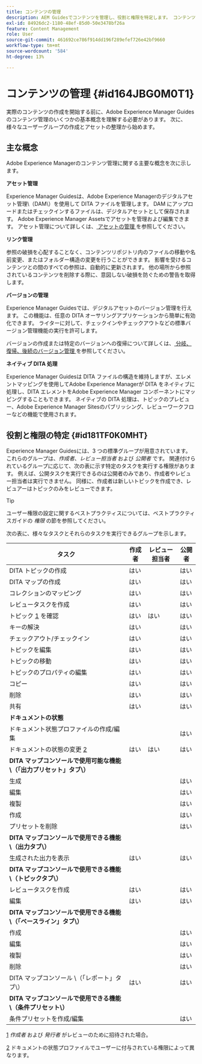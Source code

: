 ```yaml
---
title: コンテンツの管理
description: AEM Guidesでコンテンツを管理し、役割と権限を特定します。 コンテンツ管理の主要概念と、グローバルプロファイルまたはフォルダーレベルのプロファイルの操作について説明します。
exl-id: 84926dc2-1180-48ef-85d0-50e3478bf26a
feature: Content Management
role: User
source-git-commit: 461692ce786f914dd196f289efef726e42bf9660
workflow-type: tm+mt
source-wordcount: '584'
ht-degree: 13%

---
```


# コンテンツの管理 {#id164JBG0M0T1}

実際のコンテンツの作成を開始する前に、Adobe Experience Manager Guidesのコンテンツ管理のいくつかの基本概念を理解する必要があります。 次に、様々なユーザーグループの作成とアセットの整理から始めます。

## 主な概念

Adobe Experience Managerのコンテンツ管理に関する主要な概念を次に示します。

**アセット管理**

Experience Manager Guidesは、Adobe Experience Managerのデジタルアセット管理\（DAM\）を使用して DITA ファイルを管理します。 DAM にアップロードまたはチェックインするファイルは、デジタルアセットとして保存されます。 Adobe Experience Manager Assetsでアセットを管理および編集できます。 アセット管理について詳しくは、[ アセットの管理 ](https://experienceleague.adobe.com/docs/experience-manager-cloud-service/content/assets/manage/manage-digital-assets.html?lang=ja) を参照してください。

**リンク管理**

参照の破損を心配することなく、コンテンツリポジトリ内のファイルの移動や名前変更、またはフォルダー構造の変更を行うことができます。 影響を受けるコンテンツとの間のすべての参照は、自動的に更新されます。 他の場所から参照されているコンテンツを削除する際に、意図しない破損を防ぐための警告を取得します。

**バージョンの管理**

Experience Manager Guidesでは、デジタルアセットのバージョン管理を行えます。 この機能は、任意の DITA オーサリングアプリケーションから簡単に有効化できます。 ライターに対して、チェックインやチェックアウトなどの標準バージョン管理機能の実行を許可します。

バージョンの作成または特定のバージョンへの復帰について詳しくは、[ 分岐、復帰、後続のバージョン管理 ](web-editor-preview-topics.md#branch-revert-and-subsequent-versioning) を参照してください。

**ネイティブ DITA 処理**

Experience Manager Guidesは DITA ファイルの構造を維持しますが、エレメントマッピングを使用してAdobe Experience Managerが DITA をネイティブに処理し、DITA エレメントをAdobe Experience Manager コンポーネントにマッピングすることもできます。 ネイティブの DITA 処理は、トピックのプレビュー、Adobe Experience Manager Sitesのパブリッシング、レビューワークフローなどの機能で使用されます。

## 役割と権限の特定 {#id181TF0K0MHT}

Experience Manager Guidesには、3 つの標準グループが用意されています。 これらのグループは、*作成者*、*レビュー担当者* および *公開者* です。 関連付けられているグループに応じて、次の表に示す特定のタスクを実行する権限があります。 例えば、公開タスクを実行できるのは公開者のみであり、作成者やレビュー担当者は実行できません。 同様に、作成者は新しいトピックを作成でき、レビュアーはトピックのみをレビューできます。

>[!TIP]
>
> ユーザー権限の設定に関するベストプラクティスについては、ベストプラクティスガイドの *権限* の節を参照してください。

次の表に、様々なタスクとそれらのタスクを実行できるグループを示します。

| タスク | 作成者 | レビュー担当者 | 公開者 |
|----|-------|---------|----------|
| DITA トピックの作成 | はい |   | はい |
| DITA マップの作成 | はい |   | はい |
| コレクションのマッピング | はい |   | はい |
| レビュータスクを作成 | はい |   | はい |
| トピック [1](#fntarg_1) を確認 | はい | はい | はい |
| キーの解決 | はい |   | はい |
| チェックアウト/チェックイン | はい |   | はい |
| トピックを編集 | はい |   | はい |
| トピックの移動 | はい |   | はい |
| トピックのプロパティの編集 | はい |   | はい |
| コピー | はい |   | はい |
| 削除 | はい |   | はい |
| 共有 | はい |   | はい |
| **ドキュメントの状態** |
| ドキュメント状態プロファイルの作成/編集 |   |   | はい |
| ドキュメントの状態の変更 [2](#fntarg_2) | はい | はい | はい |
| **DITA マップコンソールで使用可能な機能\（「出力プリセット」タブ\）** |
| 生成 |   |   | はい |
| 編集 |   |   | はい |
| 複製 |   |   | はい |
| 作成 |   |   | はい |
| プリセットを削除 |   |   | はい |
| **DITA マップコンソールで使用できる機能\（出力タブ\）** |
| 生成された出力を表示 | はい |   | はい |
| **DITA マップコンソールで使用できる機能\（トピックタブ\）** |
| レビュータスクを作成 | はい |   | はい |
| 編集 | はい |   | はい |
| **DITA マップコンソールで使用できる機能\（「ベースライン」タブ\）** |
| 作成 |   |   | はい |
| 編集 |   |   | はい |
| 複製 |   |   | はい |
| 削除 |   |   | はい |
| DITA マップコンソール \（「レポート」タブ\） | はい |   | はい |
| **DITA マップコンソールで使用できる機能\（条件プリセット\）** |
| 条件プリセットを作成/編集 |   |   | はい |

[1](#fnsrc_1) *作成者* および *発行者* がレビューのために招待された場合。

[2](#fnsrc_2) ドキュメントの状態プロファイルでユーザーに付与されている権限によって異なります。
